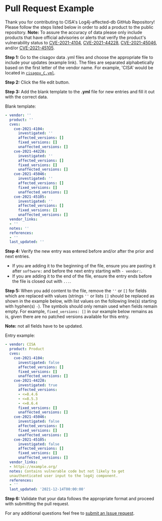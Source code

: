 # Pull Request Example #

Thank you for contributing to CISA's Log4j-affected-db GitHub Repository! Please
follow the steps listed below in order to add a product to the public 
repository. **Note:** To assure the accuracy of data please only include 
products that have official advisories or alerts that verify the product's 
vulnerability status to  [CVE-2021-4104](https://nvd.nist.gov/vuln/detail/cve-2021-4104), 
[CVE-2021-44228](https://nvd.nist.gov/vuln/detail/CVE-2021-44228), 
[CVE-2021-45046](https://nvd.nist.gov/vuln/detail/CVE-2021-45046), 
and/or [CVE-2021-45105](https://nvd.nist.gov/vuln/detail/CVE-2021-45105?s=09).

**Step 1:** Go to the cisagov data .yml files and choose the appropriate file to
include your updates (example link). The files are separated alphabetically 
based on the first letter of the vendor name. For example, 'CISA' would be 
located in [`cisagov_C.yml`](https://github.com/cisagov/data/cisagov_C.yml).

**Step 2:** Click the file edit button.

**Step 3:** Add the blank template to the **.yml** file for new entries and fill
it out with the correct data.  

Blank template:

```yml
- vendor: ''
  product: ''
  cves:
    cve-2021-4104:
      investigated: ''
      affected_versions: []
      fixed_versions: []
      unaffected_versions: []
    cve-2021-44228:
      investigated: ''
      affected_versions: []
      fixed_versions: []
      unaffected_versions: []
    cve-2021-45046:
      investigated: ''
      affected_versions: []
      fixed_versions: []
      unaffected_versions: []
    cve-2021-45105:
      investigated: ''
      affected_versions: []
      fixed_versions: []
      unaffected_versions: []
  vendor_links:
  - ''
  notes: ''
  references:
  - ''
  last_updated: ''
```

**Step 4:** Verify the new entry was entered before and/or after the prior and 
next entries.
- If you are adding it to the beginning of the file, ensure you are pasting 
it after `software:` and before the next entry starting with `- vendor:`.
- If you are adding it to the end of the file, ensure the entry ends before 
the file is closed out with `...`.

**Step 5:** When you add content to the file, remove the `''` or `[]` for fields
which are replaced with values (strings `''` or lists `[]` should be replaced as
shown in the example below, with list values on the following line(s) starting 
with hyphen(s) `-`). The symbols should only remain used when fields remain 
empty. For example, `fixed_versions: []` in our example below remains as is, 
given there are no patched versions available for this entry.

**Note:** not all fields have to be updated.

Entry example:

```yml
- vendor: CISA
  product: Product
  cves:
    cve-2021-4104:
      investigated: false
      affected_versions: []
      fixed_versions: []
      unaffected_versions: []
    cve-2021-44228:
      investigated: true
      affected_versions:
      - <=8.4.6
      - <=8.5.3
      - <=8.6.4
      fixed_versions: []
      unaffected_versions: []
    cve-2021-45046:
      investigated: false
      affected_versions: []
      fixed_versions: []
      unaffected_versions: []
    cve-2021-45105:
      investigated: false
      affected_versions: []
      fixed_versions: []
      unaffected_versions: []
  vendor_links:
  - https://example.org/
  notes: Contains vulnerable code but not likely to get
  unauthenticated user input to the log4j component.
  references:
  - ''
  last_updated: '2021-12-14T00:00:00'
```

**Step 6:** Validate that your data follows the appropriate format and proceed 
with submitting the pull request. 

For any additional questions feel free to [submit an Issue request](https://github.com/cisagov/log4j-affected-db/issues).
